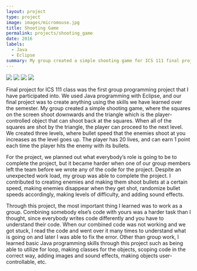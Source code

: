 ```yaml
---
layout: project
type: project
image: images/micromouse.jpg
title: Shooting Game
permalink: projects/shooting_game
date: 2016
labels:
  - Java
  - Eclipse
summary: My group created a simple shooting game for ICS 111 final project using eclipse.
---
```


<div class="ui small rounded images">
  <img class="ui image" src="../images/micromouse-robot.png">
  <img class="ui image" src="../images/micromouse-robot-2.jpg">
  <img class="ui image" src="../images/micromouse.jpg">
  <img class="ui image" src="../images/micromouse-circuit.png">
</div>

Final project for ICS 111 class was the first group programming project that I have participated into. We used Java programming with Eclipse, and our final project was to create anything using the skills we have learned over the semester.  My group created a simple shooting game, where the squares on the screen shoot downwards and the triangle which is the player-controlled object that can shoot back at the squares. When all of the squares are shot by the triangle, the player can proceed to the next level. We created three levels, where bullet speed that the enemies shoot at you increases as the level goes up. The player has 20 lives, and can earn 1 point each time the player hits the enemy with its bullets. 


For the project, we planned out what everybody’s role is going to be to complete the project, but it became harder when one of our group members left the team before we wrote any of the code for the project. Despite an unexpected work load, my group was able to complete the project. I contributed to creating enemies and making them shoot bullets at a certain speed, making enemies disappear when they get shot, randomize bullet speeds accordingly, making levels of difficulty, and adding sound effects. 


Through this project, the most important thing I learned was to work as a group. Combining somebody else’s code with yours was a harder task than I thought, since everybody writes code differently and you have to understand their code. When our combined code was not working and we got stuck, I read the code and went over it many times to understand what is going on and later I was able to fix the error. Other than group work, I learned basic Java programming skills through this project such as being able to utilize for loop, making classes for the objects, scoping code in the correct way, adding images and sound effects, making objects user-controllable, etc. 


